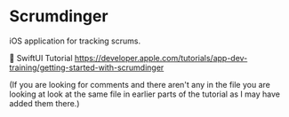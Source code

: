 # Scrumdinger
iOS application for tracking scrums.

 SwiftUI Tutorial
https://developer.apple.com/tutorials/app-dev-training/getting-started-with-scrumdinger


(If you are looking for comments and there aren't any in the file you are looking at look at the same file in earlier parts of the tutorial as I may have added them there.)